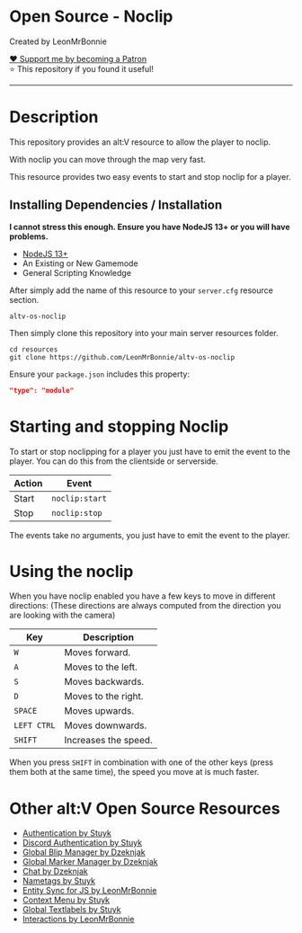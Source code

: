 # Open Source - Noclip

Created by LeonMrBonnie

[:heart: Support me by becoming a Patron](https://www.patreon.com/leonmrbonnie/)<br>
⭐ This repository if you found it useful!

---

# Description

This repository provides an alt:V resource to allow the player to noclip.

With noclip you can move through the map very fast.

This resource provides two easy events to start and stop noclip for a player.

## Installing Dependencies / Installation

**I cannot stress this enough. Ensure you have NodeJS 13+ or you will have problems.**

-   [NodeJS 13+](https://nodejs.org/en/download/current/)
-   An Existing or New Gamemode
-   General Scripting Knowledge


After simply add the name of this resource to your `server.cfg` resource section.

`altv-os-noclip`

Then simply clone this repository into your main server resources folder.

```
cd resources
git clone https://github.com/LeonMrBonnie/altv-os-noclip
```

Ensure your `package.json` includes this property:

```json
"type": "module"
```

# Starting and stopping Noclip

To start or stop noclipping for a player you just have to emit the event to the player. You can do this from the clientside or serverside.<br>

| Action    | Event          |
| --------- | -------------- |
| Start     | `noclip:start` |
| Stop      | `noclip:stop`  |

The events take no arguments, you just have to emit the event to the player.<br>

# Using the noclip

When you have noclip enabled you have a few keys to move in different directions: (These directions are always computed from the direction you are looking with the camera)

| Key          | Description           |
| ------------ | --------------------- |
| `W`          | Moves forward.        |
| `A`          | Moves to the left.    |
| `S`          | Moves backwards.      |
| `D`          | Moves to the right.   |
| `SPACE`      | Moves upwards.        |
| `LEFT CTRL`  | Moves downwards.      |
| `SHIFT`      | Increases the speed.  |

When you press `SHIFT` in combination with one of the other keys (press them both at the same time), the speed you move at is much faster.

# Other alt:V Open Source Resources

-   [Authentication by Stuyk](https://github.com/Stuyk/altv-os-auth)
-   [Discord Authentication by Stuyk](https://github.com/Stuyk/altv-discord-auth)
-   [Global Blip Manager by Dzeknjak](https://github.com/jovanivanovic/altv-os-global-blip-manager)
-   [Global Marker Manager by Dzeknjak](https://github.com/jovanivanovic/altv-os-global-marker-manager)
-   [Chat by Dzeknjak](https://github.com/jovanivanovic/altv-os-chat)
-   [Nametags by Stuyk](https://github.com/Stuyk/altv-os-nametags)
-   [Entity Sync for JS by LeonMrBonnie](https://github.com/LeonMrBonnie/altv-os-js-entitysync)
-   [Context Menu by Stuyk](https://github.com/Stuyk/altv-os-context-menu)
-   [Global Textlabels by Stuyk](https://github.com/Stuyk/altv-os-global-textlabels)
-   [Interactions by LeonMrBonnie](https://github.com/LeonMrBonnie/altv-os-interactions)
